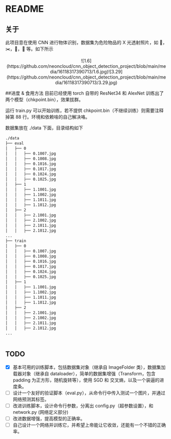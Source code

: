 # README
## 关于
此项目意在使用 CNN 进行物体识别，数据集为危险物品的 X 光透射照片，如 🔫，✂️，🔧，🔪 等。如下所示
<center class="half">
![1.6](https://github.com/neoncloud/cnn_object_detection_project/blob/main/media/16118317390713/1.6.jpg)![3.29](https://github.com/neoncloud/cnn_object_detection_project/blob/main/media/16118317390713/3.29.jpg)
</center>



##进度 & 食用方法
目前已经使用 torch 自带的 ResNet34 和 AlexNet 训练出了两个模型（chkpoint.bin），效果拔群。

运行 train.py 可以开始训练，若不提供 chkpoint.bin（不继续训练）则需要注释掉第 88 行。环境和依赖啥的自己解决咯。

数据集放在 ./data 下面，目录结构如下

```
./data
├── eval
│   ├── 0
│   │   ├── 0.1007.jpg
│   │   ├── 0.1008.jpg
│   │   ├── 0.1016.jpg
│   │   ├── 0.1017.jpg
│   │   ├── 0.1024.jpg
│   │   ├── 0.1025.jpg
│   ├── 1
│   │   ├── 1.1001.jpg
│   │   ├── 1.1002.jpg
│   │   ├── 1.1011.jpg
│   │   ├── 1.1012.jpg
│   ├── 2
│   │   ├── 2.1001.jpg
│   │   ├── 2.1002.jpg
│   │   ├── 2.1011.jpg
│   │   ├── 2.1012.jpg
...
├── train
│   ├── 0
│   │   ├── 0.1007.jpg
│   │   ├── 0.1008.jpg
│   │   ├── 0.1016.jpg
│   │   ├── 0.1017.jpg
│   │   ├── 0.1024.jpg
│   │   ├── 0.1025.jpg
│   ├── 1
│   │   ├── 1.1001.jpg
│   │   ├── 1.1002.jpg
│   │   ├── 1.1011.jpg
│   │   ├── 1.1012.jpg
│   ├── 2
│   │   ├── 2.1001.jpg
│   │   ├── 2.1002.jpg
│   │   ├── 2.1011.jpg
│   │   ├── 2.1012.jpg
...


```

## TODO
* [x] 基本可用的训练脚本，包括数据集对象（继承自 ImageFolder 类），数据集加载器对象（继承自 dataloader），简单的数据集增强（Transform，包含 padding 为正方形，随机旋转等），使用 SGD 和 交叉熵，以及一个装逼的进度条。
* [ ] 设计一个友好的验证脚本（eval.py），从命令行中传入测试一个图片，并通过网络预测其标签。
* [ ] 改进训练脚本，设计命令行参数，分离出 config.py（超参数设置），和 network.py (网络定义部分)
* [ ] 改进数据增强，提高模型的正确率。
* [ ] 自己设计一个网络并训练它，并希望上帝能让它收敛，还能有一个不错的正确率。

